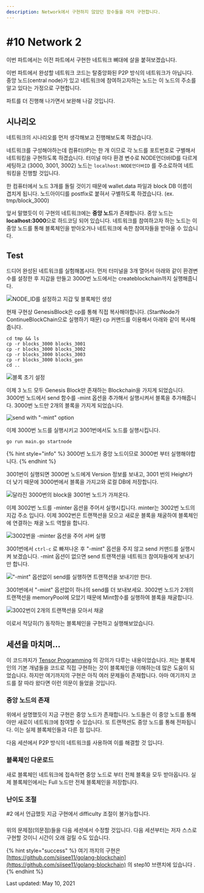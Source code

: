 ```yaml
---
description: Network에서 구현하지 않았던 함수들을 마저 구현합니다.
---
```


# \#10 Network 2

이번 파트에서는 이전 파트에서 구현한 네트워크 뼈대에 살을 붙혀보겠습니다.

이번 파트에서 완성할 네트워크 코드는 탈중앙화된 P2P 방식의 네트워크가 아닙니다. 중앙 노드\(central node\)가 있고 네트워크에 참여하고자하는 노드는 이 노드의 주소를 알고 있다는 가정으로 구현합니다.

 파트를 더 진행해 나가면서 보완해 나갈 것입니다.

## 시나리오

네트워크의 시나리오를 먼저 생각해보고 진행해보도록 하겠습니다.

네트워크를 구성해야하는데 컴퓨터\(IP\)는 한 개 이므로 각 노드를 포트번호로 구별해서 네트워킹을 구현하도록 하겠습니다.  터미널 마다 환경 변수로 NODE언더바ID를 다르게 세팅하고 \(3000, 3001, 3002\) 노드는 `localhost:NODE언더바ID` 를 주소로하여 네트워킹을 진행할 것입니다.

한 컴퓨터에서 노드 3개를 돌릴 것이기  때문에 wallet.data 파일과 block DB 이름이 겹치게 됩니다. 노드아이디를 postfix로 붙혀서 구별하도록 하겠습니다. \(ex. tmp/block\_3000\)

앞서 말했듯이 이 구현의 네트워크에는 **중앙 노드**가 존재합니다. 중앙 노드는 **localhost:3000**으로 하드코딩 되어 있습니다. 네트워크를 참여하고자 하는 노드는 이 중앙 노드를 통해 블록체인을 받아오거나 네트워크에 속한 참여자들을 받아올 수 있습니다.

##  































## Test

드디어 완성된 네트워크를 실험해봅시다. 먼저 터미널을 3개 열어서 아래와 같이 환경변수를 설정한 후 지갑을 만들고 3000번 노드에서는 createblockchain까지 실행해줍니다. 

![NODE\_ID&#xB97C; &#xC124;&#xC815;&#xD558;&#xACE0; &#xC9C0;&#xAC11; &#xBC0F; &#xBE14;&#xB85D;&#xCCB4;&#xC778; &#xC0DD;&#xC131;](../.gitbook/assets/image%20%2881%29.png)

현재 구현상 GenesisBlock은 cp를 통해 직접 복사해야합니다. \(StartNode가 ContinueBlockChain으로 실행하기 때문\) cp 커맨드를 이용해서 아래와 같이 복사해줍니다.

```text
cd tmp && ls
cp -r blocks_3000 blocks_3001
cp -r blocks_3000 blocks_3002
cp -r blocks_3000 blocks_3003
cp -r blocks_3000 blocks_gen
cd ..
```

![&#xBE14;&#xB85D; &#xCD08;&#xAE30; &#xC124;&#xC815;](../.gitbook/assets/image%20%2878%29.png)

이제 3 노드 모두 Genesis Block만 존재하는 Blockchain을 가지게 되었습니다. 3000번 노드에서 send 함수를 -mint 옵션을 추가해서 실행시켜서 블록을 추가해줍니다. 3000번 노드만 2개의 블록을 가지게 되었습니다. 

![send with &quot;-mint&quot; option](../.gitbook/assets/image%20%2874%29.png)

이제 3000번 노드를 실행시키고 3001번에서도 노드를 실행시킵니다.

```text
go run main.go startnode
```

{% hint style="info" %}
3000번 노드가 중앙 노드이므로 3000번 부터 실행해야합니다.
{% endhint %}

3001번이 실행되면 3000번 노드에게 Version 정보를 보내고, 3001 번의 Height가 더 낮기 때문에 3000번에서 블록을 가지고와 로컬 DB에 저장합니다.

![&#xB2EC;&#xB77C;&#xC9C4; 3000&#xBC88;&#xC758; block&#xC744; 3001&#xBC88; &#xB178;&#xB4DC;&#xAC00; &#xAC00;&#xC838;&#xC628;&#xB2E4;.](../.gitbook/assets/image%20%2882%29.png)

이제 3002번 노드를 -minter 옵션을 주어서 실행시킵니다. minter는 3002번 노드의 지갑 주소 입니다. 이제 3002번은 트랜잭션을 모으고 새로운 블록을 채굴하여 블록체인에 연결하는 채굴 노드 역할을 합니다.

![3002&#xBC88;&#xC744; -minter &#xC635;&#xC158;&#xC744; &#xC8FC;&#xC5B4; &#xC11C;&#xBC84; &#xC2E4;&#xD589;](../.gitbook/assets/image%20%2879%29.png)

3001번에서 `ctrl-c` 로 빠져나온 후 "-mint" 옵션을 주지 않고 send 커맨드를 실행시켜 보겠습니다. -mint 옵션이 없으면 send 트랜잭션을 네트워크 참여자들에게 보내기만 합니다.

![&quot;-mint&quot; &#xC635;&#xC158;&#xC5C6;&#xC774; send&#xB97C; &#xC2E4;&#xD589;&#xD558;&#xBA74; &#xD2B8;&#xB79C;&#xC7AD;&#xC158;&#xC744; &#xBCF4;&#xB0B4;&#xAE30;&#xB9CC; &#xD55C;&#xB2E4;.](../.gitbook/assets/image%20%2875%29.png)

3001번에서 "-mint" 옵션없이 하나의 send를 더 보내보세요. 3002번 노드가 2개의 트랜잭션을 memoryPool에 모았기 때문에 Mint함수를 실행하여 블록을 채굴합니다.

![3002&#xBC88;&#xC774; 2&#xAC1C;&#xC758; &#xD2B8;&#xB79C;&#xC7AD;&#xC158;&#xC744; &#xBAA8;&#xC544;&#xC11C; &#xCC44;&#xAD74;](../.gitbook/assets/image%20%2876%29.png)

이로서 적당히\(?\) 동작하는 블록체인을 구현하고 실행해보았습니다.

##  세션을 마치며...

이 코드까지가 [Tensor Programming](https://www.youtube.com/channel/UCYqCZOwHbnPwyjawKfE21wg) 의 강의가 다루는 내용이었습니다. 저는 블록체인의 기본 개념들을 코드로 직접 구현하는 것이 블록체인을 이해하는데 많은 도움이 되었습니다. 하지만 여기까지의 구현은 아직 여러 문제들이 존재합니다. 아마 여기까지 코드를 잘 따라 왔다면 이런 의문이 들었을 것입니다.

### 중앙 노드의 존재

위에서 설명했듯이 지금 구현은 중앙 노드가 존재합니다. 노드들은 이 중앙 노드를 통해야만 새로이 네트워크에 참여할 수 있습니다. 또 트랜잭션도 중앙 노드를 통해 전파됩니다. 이는 실제 블록체인들과 다른 점 입니다.

다음 세션에서 P2P 방식의 네트워크를 사용하여 이를 해결할 것 입니다.

### 블록체인 다운로드

새로 블록체인 네트워크에 접속하면 중앙 노드로 부터 전체 블록을 모두 받아옵니다. 실제 블록체인에서는 Full 노드만 전체 블록체인을 저장합니다.

### 난이도 조절

\#2 에서 언급했듯 지금 구현에서 difficulty 조절이 불가능합니다.

### 



위의 문제점\(의문점\)들을 다음 세션에서 수정할 것입니다. 다음 세션부터는 저자 스스로 구현할 것이니 시간이 오래 걸릴 수도 있습니다.





{% hint style="success" %}
여기 까지의 구현은  [https://github.com/siisee11/golang-blockchain](https://github.com/siisee11/golang-blockchain) 의 step10 브랜치에 있습니다 . 
{% endhint %}



Last updated: May 10, 2021

